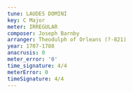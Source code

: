 ```yaml
---
tune: LAUDES DOMINI
key: C Major
meter: IRREGULAR
composer: Joseph Barnby
arranger: Theodulph of Orleans (?-821)
year: 1707-1788
anacrusis: 0
meter_error: '0'
time_signature: 4/4
meterError: 0
timeSignature: 4/4
---
```

